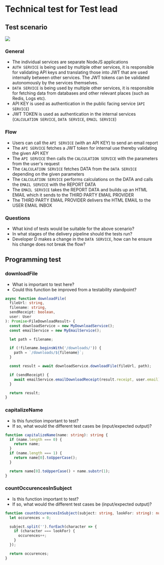 # Technical test for Test lead

## Test scenario

![](https://i.imgur.com/JoW4Teg.png)

### General

- The individual services are separate NodeJS applications
- `AUTH SERVICE` is being used by multiple other services, it is responsible for validating API keys and translating those into JWT that are used internally between other services. The JWT tokens can be validated autonomously by the services themselves.
- `DATA SERVICE` is being used by multiple other services, it is responsible for fetching data from databases and other relevant places (such as Redis, Logs etc).
- API KEY is used as authentication in the public facing service (`API SERVICE`)
- JWT TOKEN is used as authentication in the internal services (`CALCULATION SERVICE`, `DATA SERVICE`, `EMAIL SERVICE`)

### Flow

- Users can call the `API SERVICE` (with an API KEY) to send an email report
- The `API SERVICE` fetches a JWT token for internal use thereby validating the given API KEY
- The `API SERVICE` then calls the `CALCULATION SERVICE` with the parameters from the user's request
- The `CALCULATION SERVICE` fetches DATA from the `DATA SERVICE` depending on the given parameters
- The `CALCULATION SERVICE` performs calculations on the DATA and calls the `EMAIL SERVICE` with the REPORT DATA
- The `EMAIL SERVICE` takes the REPORT DATA and builds up an HTML EMAIL which it sends to the THIRD PARTY EMAIL PROVIDER
- The THIRD PARTY EMAIL PROVIDER delivers the HTML EMAIL to the USER EMAIL INBOX

### Questions

- What kind of tests would be suitable for the above scenario?
- In what stages of the delivery pipeline should the tests run?
- Developer D makes a change in the `DATA SERVICE`, how can he ensure his change does not break the flow?

## Programming test

### downloadFile

- What is important to test here?
- Could this function be improved from a testability standpoint?

```typescript
async function downloadFile(
  fileUrl: string,
  filename: string,
  sendReceipt: boolean,
  user: User
): Promise<FileDownloadResult> {
  const downloadService = new MyDownloadService();
  const emailService = new MyEmailService();

  let path = filename;

  if (!filename.beginsWith('/downloads/')) {
    path = `/downloads/${filename}`;
  }

  const result = await downloadService.downloadFile(fileUrl, path);

  if (sendReceipt) {
    await emailService.emailDownloadReceipt(result.receipt, user.email);
  }

  return result;
}
```

### capitalizeName

- Is this function important to test?
- If so, what would the different test cases be (input/expected output)?

```typescript
function capitalizeName(name: string): string {
  if (name.length === 0) {
    return name;
  }
  if (name.length === 1) {
    return name[0].toUpperCase();
  }

  return name[0].toUpperCase() + name.substr(1);
}
```

### countOccurencesInSubject

- Is this function important to test?
- If so, what would the different test cases be (input/expected output)?

```typescript
function countOccurencesInSubject(subject: string, lookFor: string): number {
  let occurences = 0;

  subject.split('').forEach(character => {
    if (character === lookFor) {
      occurences++;
    }
  });

  return occurences;
}
```
